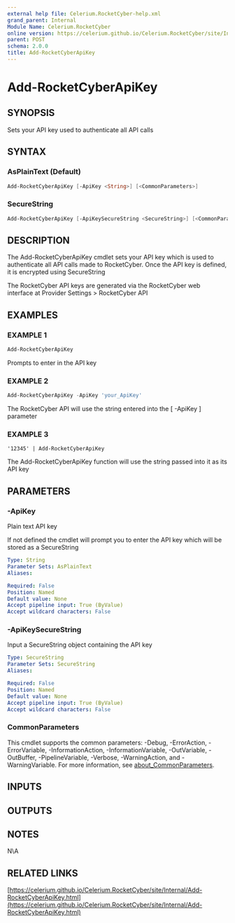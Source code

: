 ```yaml
---
external help file: Celerium.RocketCyber-help.xml
grand_parent: Internal
Module Name: Celerium.RocketCyber
online version: https://celerium.github.io/Celerium.RocketCyber/site/Internal/Add-RocketCyberApiKey.html
parent: POST
schema: 2.0.0
title: Add-RocketCyberApiKey
---
```


# Add-RocketCyberApiKey

## SYNOPSIS
Sets your API key used to authenticate all API calls

## SYNTAX

### AsPlainText (Default)
```powershell
Add-RocketCyberApiKey [-ApiKey <String>] [<CommonParameters>]
```

### SecureString
```powershell
Add-RocketCyberApiKey [-ApiKeySecureString <SecureString>] [<CommonParameters>]
```

## DESCRIPTION
The Add-RocketCyberApiKey cmdlet sets your API key which is used to
authenticate all API calls made to RocketCyber.
Once the API key is
defined, it is encrypted using SecureString

The RocketCyber API keys are generated via the RocketCyber web interface
at Provider Settings \> RocketCyber API

## EXAMPLES

### EXAMPLE 1
```powershell
Add-RocketCyberApiKey
```

Prompts to enter in the API key

### EXAMPLE 2
```powershell
Add-RocketCyberApiKey -ApiKey 'your_ApiKey'
```

The RocketCyber API will use the string entered into the \[ -ApiKey \] parameter

### EXAMPLE 3
```
'12345' | Add-RocketCyberApiKey
```

The Add-RocketCyberApiKey function will use the string passed into it as its API key

## PARAMETERS

### -ApiKey
Plain text API key

If not defined the cmdlet will prompt you to enter the API key which
will be stored as a SecureString

```yaml
Type: String
Parameter Sets: AsPlainText
Aliases:

Required: False
Position: Named
Default value: None
Accept pipeline input: True (ByValue)
Accept wildcard characters: False
```

### -ApiKeySecureString
Input a SecureString object containing the API key

```yaml
Type: SecureString
Parameter Sets: SecureString
Aliases:

Required: False
Position: Named
Default value: None
Accept pipeline input: True (ByValue)
Accept wildcard characters: False
```

### CommonParameters
This cmdlet supports the common parameters: -Debug, -ErrorAction, -ErrorVariable, -InformationAction, -InformationVariable, -OutVariable, -OutBuffer, -PipelineVariable, -Verbose, -WarningAction, and -WarningVariable. For more information, see [about_CommonParameters](http://go.microsoft.com/fwlink/?LinkID=113216).

## INPUTS

## OUTPUTS

## NOTES
N\A

## RELATED LINKS

[https://celerium.github.io/Celerium.RocketCyber/site/Internal/Add-RocketCyberApiKey.html](https://celerium.github.io/Celerium.RocketCyber/site/Internal/Add-RocketCyberApiKey.html)


